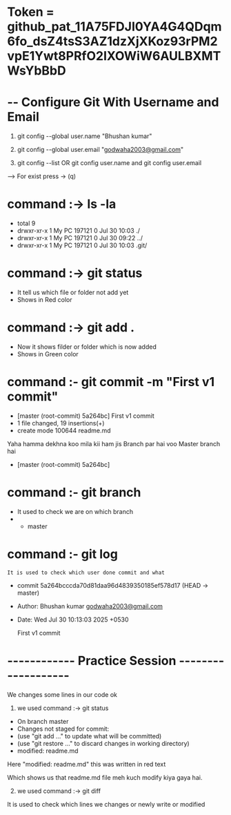 # Token = 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

# -- Configure Git With Username and Email

1.  git config --global user.name "Bhushan kumar"
2.  git config --global user.email "godwaha2003@gmail.com"

3.  git config --list OR git config user.name and git config user.email

--> For exist press -> (q)

# command :->  ls -la
   - total 9
   - drwxr-xr-x 1 My PC 197121   0 Jul 30 10:03 ./
   - drwxr-xr-x 1 My PC 197121   0 Jul 30 09:22 ../
   - drwxr-xr-x 1 My PC 197121   0 Jul 30 10:03 .git/

# command :-> git status
 - It tell us which file or folder not add yet
 - Shows in Red color

# command :-> git add .
 - Now it shows filder or folder which is now added
 - Shows in Green color

# command :- git commit -m "First v1 commit"
  - [master (root-commit) 5a264bc] First v1 commit
  - 1 file changed, 19 insertions(+)
  - create mode 100644 readme.md

  Yaha hamma dekhna koo mila kii ham jis Branch par hai voo Master branch hai 
  - [master (root-commit) 5a264bc] 

# command :- git branch
 - It used to check we are on which branch 
 - * master

# command :- git log
    It is used to check which user done commit and what  

  - commit 5a264bcccda70d81daa96d4839350185ef578d17 (HEAD -> master)
  - Author: Bhushan kumar <godwaha2003@gmail.com>
  - Date:   Wed Jul 30 10:13:03 2025 +0530

      First v1 commit


# ------------ Practice Session -------------------

We changes some lines in our code ok

1. we used command :-> git status
  
 - On branch master
 - Changes not staged for commit:
 - (use "git add <file>..." to update what will be committed)
 - (use "git restore <file>..." to discard changes in working directory)
 -  modified:   readme.md

 Here "modified:   readme.md"  this was written in red text 

 Which shows us that readme.md file meh kuch modify kiya gaya hai.

 2. we used command :-> git diff 
   
   It is used to check which lines we changes or newly write or modified